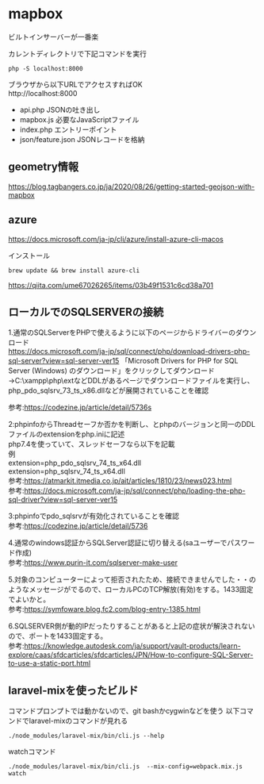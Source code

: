 # mapbox

ビルトインサーバーが一番楽

カレントディレクトリで下記コマンドを実行<br>
```
php -S localhost:8000
```

ブラウザから以下URLでアクセスすればOK<br>
http://localhost:8000

- api.php JSONの吐き出し
- mapbox.js 必要なJavaScriptファイル
- index.php エントリーポイント
- json/feature.json JSONレコードを格納

## geometry情報
https://blog.tagbangers.co.jp/ja/2020/08/26/getting-started-geojson-with-mapbox


## azure
https://docs.microsoft.com/ja-jp/cli/azure/install-azure-cli-macos

インストール
```
brew update && brew install azure-cli
```

https://qiita.com/ume67026265/items/03b49f1531c6cd38a701


## ローカルでのSQLSERVERの接続

1.通常のSQLServerをPHPで使えるように以下のページからドライバーのダウンロード<br>
https://docs.microsoft.com/ja-jp/sql/connect/php/download-drivers-php-sql-server?view=sql-server-ver15
「Microsoft Drivers for PHP for SQL Server (Windows) のダウンロード」をクリックしてダウンロード
→C:\xampp\php\extなどDDLがあるページでダウンロードファイルを実行し、php_pdo_sqlsrv_73_ts_x86.dllなどが展開されていることを確認<br>

参考:https://codezine.jp/article/detail/5736s

2:phpinfoからThreadセーフか否かを判断し、とphpのバージョンと同一のDDLファイルのextensionをphp.iniに記述<br>
php7.4を使っていて、スレッドセーフなら以下を記載<br>
例<br>
extension=php_pdo_sqlsrv_74_ts_x64.dll<br>
extension=php_sqlsrv_74_ts_x64.dll<br>
参考:https://atmarkit.itmedia.co.jp/ait/articles/1810/23/news023.html<br>
参考:https://docs.microsoft.com/ja-jp/sql/connect/php/loading-the-php-sql-driver?view=sql-server-ver15

3:phpinfoでpdo_sqlsrvが有効化されていることを確認<br>
参考:https://codezine.jp/article/detail/5736

4.通常のwindows認証からSQLServer認証に切り替える(saユーザーでパスワード作成)<br>
参考:https://www.purin-it.com/sqlserver-make-user

5.対象のコンピューターによって拒否されたため、接続できませんでした・・のようなメッセージがでるので、ローカルPCのTCP解放(有効)をする。1433固定でよいかと。<br>
参考:https://symfoware.blog.fc2.com/blog-entry-1385.html

6.SQLSERVER側が動的IPだったりすることがあると上記の症状が解決されないので、ポートを1433固定する。<br>
参考:https://knowledge.autodesk.com/ja/support/vault-products/learn-explore/caas/sfdcarticles/sfdcarticles/JPN/How-to-configure-SQL-Server-to-use-a-static-port.html

## laravel-mixを使ったビルド
コマンドプロンプトでは動かないので、git bashかcygwinなどを使う
以下コマンドでlaravel-mixのコマンドが見れる
```
./node_modules/laravel-mix/bin/cli.js --help 
```

watchコマンド
```
./node_modules/laravel-mix/bin/cli.js  --mix-config=webpack.mix.js watch

```
